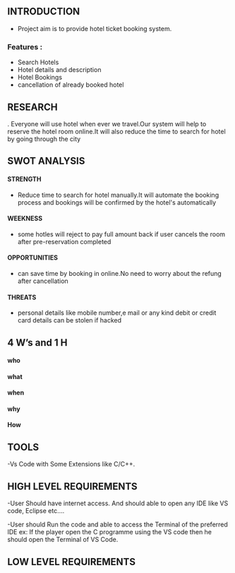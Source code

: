 ## INTRODUCTION
- Project aim is to provide hotel ticket booking system.

### Features :
- Search Hotels
- Hotel details and description
- Hotel Bookings
- cancellation of already booked hotel

## RESEARCH
. Everyone will use hotel when ever we travel.Our system will help to reserve the hotel room online.It will also reduce the time to search for hotel by going through the city
  
## SWOT ANALYSIS
 
 #### STRENGTH
 - Reduce time to search for hotel manually.It will automate the booking process and bookings will be confirmed by the hotel's automatically
 #### WEEKNESS
 - some hotles will reject to pay full amount back if user cancels the room after pre-reservation completed
 #### OPPORTUNITIES
 - can save time by booking in online.No need to worry  about the refung after cancellation
 #### THREATS
 - personal details like mobile number,e mail or any kind debit or credit card details can be stolen if hacked 
     
## 4 W’s and 1 H
 #### who
 
 #### what

 #### when
 
 #### why
 
 #### How
 
 ## TOOLS
-Vs Code with Some Extensions like C/C++.

## HIGH LEVEL REQUIREMENTS
-User Should have internet access. And should able to open any IDE like VS code, Eclipse etc….

-User should Run the code and able to access the Terminal of the preferred IDE ex: If the player open the C programme using the VS code then he should open the Terminal of VS Code.

## LOW LEVEL REQUIREMENTS
